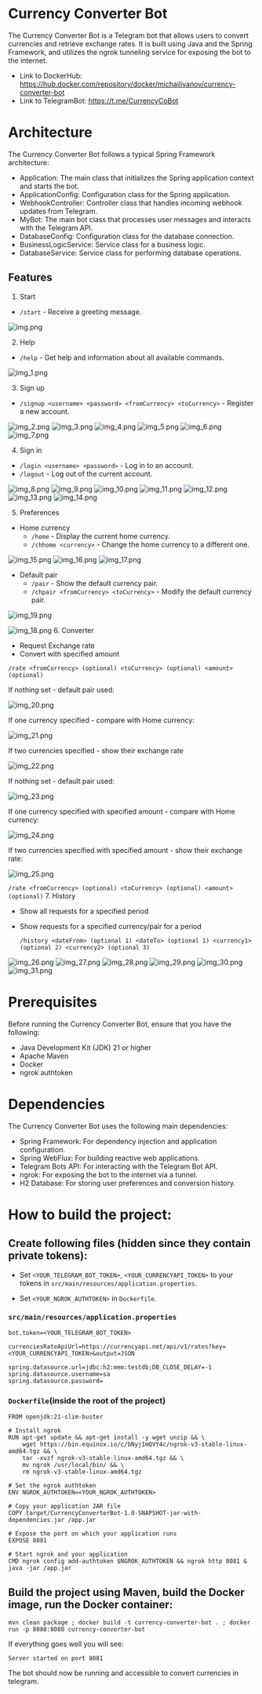 # Currency Converter Bot
The Currency Converter Bot is a Telegram bot that allows users to convert currencies and retrieve exchange rates. It is built using Java and the Spring Framework, and utilizes the ngrok tunneling service for exposing the bot to the internet.
- Link to DockerHub: https://hub.docker.com/repository/docker/michailivanov/currency-converter-bot
- Link to TelegramBot: https://t.me/CurrencyCoBot

# Architecture
The Currency Converter Bot follows a typical Spring Framework architecture:
- Application: The main class that initializes the Spring application context and starts the bot.
- ApplicationConfig: Configuration class for the Spring application.
- WebhookController: Controller class that handles incoming webhook updates from Telegram.
- MyBot: The main bot class that processes user messages and interacts with the Telegram API.
- DatabaseConfig: Configuration class for the database connection.
- BusinessLogicService: Service class for a business logic.
- DatabaseService: Service class for performing database operations.

## Features

1. Start
- `/start` - Receive a greeting message.

![img.png](exampleIMG/img.png)

2. Help
- `/help` - Get help and information about all available commands.

![img_1.png](exampleIMG/img_1.png)

3. Sign up 
- `/signup <username> <password> <fromCurrency> <toCurrency>` - Register a new account.

![img_2.png](exampleIMG/img_2.png)
![img_3.png](exampleIMG/img_3.png)
![img_4.png](exampleIMG/img_4.png)
![img_5.png](exampleIMG/img_5.png)
![img_6.png](exampleIMG/img_6.png)
![img_7.png](exampleIMG/img_7.png)

4. Sign in 
- `/login <username> <password>` - Log in to an account.
- `/logout` - Log out of the current account.

![img_8.png](exampleIMG/img_8.png)
![img_9.png](exampleIMG/img_9.png)
![img_10.png](exampleIMG/img_10.png)
![img_11.png](exampleIMG/img_11.png)
![img_12.png](exampleIMG/img_12.png)
![img_13.png](exampleIMG/img_13.png)
![img_14.png](exampleIMG/img_14.png)

5. Preferences 

- Home currency 
  - `/home` - Display the current home currency.
  - `/chhome <currency>` - Change the home currency to a different one.
  
![img_15.png](exampleIMG/img_15.png)
![img_16.png](exampleIMG/img_16.png)
![img_17.png](exampleIMG/img_17.png)

- Default pair
  - `/pair` - Show the default currency pair.
  - `/chpair <fromCurrency> <toCurrency>` - Modify the default currency pair.

![img_19.png](exampleIMG/img_19.png)


  ![img_18.png](exampleIMG/img_18.png)
6. Converter
- Request Exchange rate
- Convert with specified amount

`/rate <fromCurrency> (optional) <toCurrency> (optional) <amount> (optional)`

If nothing set - default pair used:
    
![img_20.png](exampleIMG/img_20.png)

If one currency specified - compare with Home currency:

![img_21.png](exampleIMG/img_21.png)

If two currencies specified - show their exchange rate

![img_22.png](exampleIMG/img_22.png)

If nothing set  - default pair used:

![img_23.png](exampleIMG/img_23.png)

If one currency specified with specified amount - compare with Home currency:

![img_24.png](exampleIMG/img_24.png)

If two currencies specified with specified amount - show their exchange rate:

![img_25.png](exampleIMG/img_25.png)

`/rate <fromCurrency> (optional) <toCurrency> (optional) <amount> (optional)`
7. History
- Show all requests for a specified period
- Show requests for a specified currency/pair for a period

  `/history <dateFrom> (optional 1) <dateTo> (optional 1) <currency1> (optional 2) <currency2> (optional 3)`

![img_26.png](exampleIMG/img_26.png)
![img_27.png](exampleIMG/img_27.png)
![img_28.png](exampleIMG/img_28.png)
![img_29.png](exampleIMG/img_29.png)
![img_30.png](exampleIMG/img_30.png)
![img_31.png](exampleIMG/img_31.png)

# Prerequisites
Before running the Currency Converter Bot, ensure that you have the following:

- Java Development Kit (JDK) 21 or higher
- Apache Maven
- Docker
- ngrok authtoken

# Dependencies
The Currency Converter Bot uses the following main dependencies:
- Spring Framework: For dependency injection and application configuration.
- Spring WebFlux: For building reactive web applications.
- Telegram Bots API: For interacting with the Telegram Bot API.
- ngrok: For exposing the bot to the internet via a tunnel.
- H2 Database: For storing user preferences and conversion history.

# How to build the project:
## Create following files (hidden since they contain **private tokens**):

- Set `<YOUR_TELEGRAM_BOT_TOKEN>`, `<YOUR_CURRENCYAPI_TOKEN>` to your tokens in `src/main/resources/application.properties`.

- Set `<YOUR_NGROK_AUTHTOKEN>` in `Dockerfile`.

### `src/main/resources/application.properties`
```
bot.token=<YOUR_TELEGRAM_BOT_TOKEN>

currenciesRateApiUrl=https://currencyapi.net/api/v1/rates?key=<YOUR_CURRENCYAPI_TOKEN>&output=JSON

spring.datasource.url=jdbc:h2:mem:testdb;DB_CLOSE_DELAY=-1
spring.datasource.username=sa
spring.datasource.password=
```
### `Dockerfile`(inside the root of the project)
```
FROM openjdk:21-slim-buster

# Install ngrok
RUN apt-get update && apt-get install -y wget unzip && \
    wget https://bin.equinox.io/c/bNyj1mQVY4c/ngrok-v3-stable-linux-amd64.tgz && \
    tar -xvzf ngrok-v3-stable-linux-amd64.tgz && \
    mv ngrok /usr/local/bin/ && \
    rm ngrok-v3-stable-linux-amd64.tgz

# Set the ngrok authtoken
ENV NGROK_AUTHTOKEN=<YOUR_NGROK_AUTHTOKEN>

# Copy your application JAR file
COPY target/CurrencyConverterBot-1.0-SNAPSHOT-jar-with-dependencies.jar /app.jar

# Expose the port on which your application runs
EXPOSE 8081

# Start ngrok and your application
CMD ngrok config add-authtoken $NGROK_AUTHTOKEN && ngrok http 8081 & java -jar /app.jar
```
## Build the project using Maven, build the Docker image, run the Docker container: 
`mvn clean package ; docker build -t currency-converter-bot . ; docker run -p 8080:8080 currency-converter-bot`

If everything goes well you will see: 
```
Server started on port 8081
```

The bot should now be running and accessible to convert currencies in telegram.


